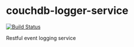 couchdb-logger-service
======================

[![Build Status](https://travis-ci.org/Magomogo/couchdb-logger-service.png)](https://travis-ci.org/Magomogo/couchdb-logger-service)

Restful event logging service
